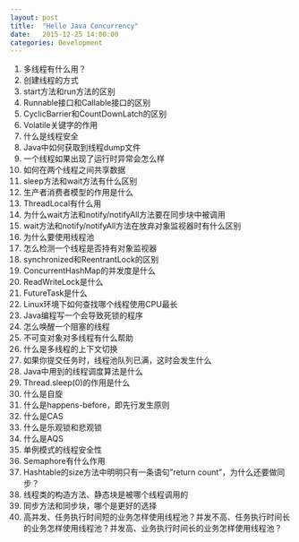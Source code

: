 ```yaml
---
layout: post
title:  "Hello Java Concurrency"
date:   2015-12-25 14:00:00
categories: Development
---
```


1. 多线程有什么用？
2. 创建线程的方式
3. start方法和run方法的区别
4. Runnable接口和Callable接口的区别
5. CyclicBarrier和CountDownLatch的区别
6. Volatile关键字的作用
7. 什么是线程安全
8. Java中如何获取到线程dump文件
9. 一个线程如果出现了运行时异常会怎么样
10. 如何在两个线程之间共享数据
11. sleep方法和wait方法有什么区别
12. 生产者消费者模型的作用是什么
13. ThreadLocal有什么用
14. 为什么wait方法和notify/notifyAll方法要在同步块中被调用
15. wait方法和notify/notifyAll方法在放弃对象监视器时有什么区别
16. 为什么要使用线程池
17. 怎么检测一个线程是否持有对象监视器
18. synchronized和ReentrantLock的区别
19. ConcurrentHashMap的并发度是什么
20. ReadWriteLock是什么
21. FutureTask是什么
22. Linux环境下如何查找哪个线程使用CPU最长
23. Java编程写一个会导致死锁的程序
24. 怎么唤醒一个阻塞的线程
25. 不可变对象对多线程有什么帮助
26. 什么是多线程的上下文切换
27. 如果你提交任务时，线程池队列已满，这时会发生什么
28. Java中用到的线程调度算法是什么
29. Thread.sleep(0)的作用是什么
30. 什么是自旋
31. 什么是happens-before，即先行发生原则
32. 什么是CAS
33. 什么是乐观锁和悲观锁
34. 什么是AQS
35. 单例模式的线程安全性
36. Semaphore有什么作用
37. Hashtable的size方法中明明只有一条语句”return count”，为什么还要做同步？
38. 线程类的构造方法、静态块是被哪个线程调用的
39. 同步方法和同步块，哪个是更好的选择
40. 高并发、任务执行时间短的业务怎样使用线程池？并发不高、任务执行时间长的业务怎样使用线程池？并发高、业务执行时间长的业务怎样使用线程池？
